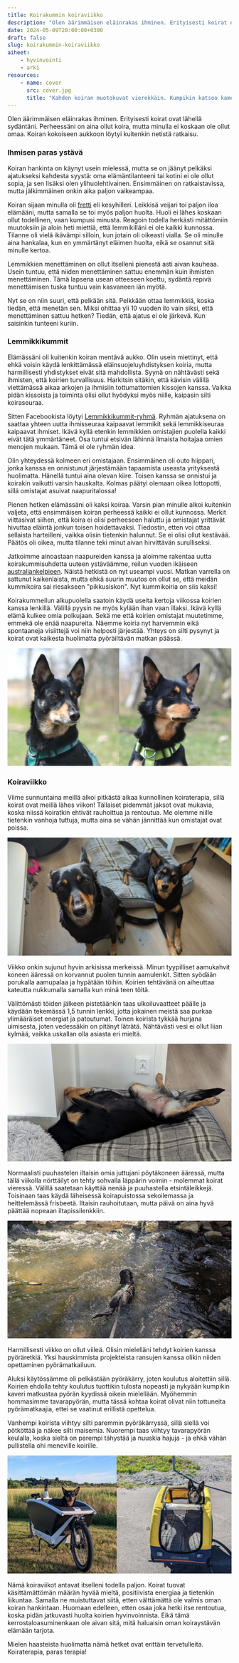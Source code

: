 ```yaml
---
title: Koirakummin koiraviikko
description: "Olen äärimmäisen eläinrakas ihminen. Erityisesti koirat ovat lähellä sydäntäni. Perheessäni on aina ollut koira, mutta minulla ei koskaan ole ollut omaa. Koiran kokoiseen aukkoon löytyi kuitenkin netistä ratkaisu."
date: 2024-05-09T20:00:00+0300
draft: false
slug: koirakummin-koiraviikko
aiheet:
    - hyvinvointi
    - arki
resources:
    - name: cover
      src: cover.jpg
      title: "Kahden koiran muotokuvat vierekkäin. Kumpikin katsoo kameran ohi oikealle korvat pystyssä."
---
```

Olen äärimmäisen eläinrakas ihminen. Erityisesti koirat ovat lähellä sydäntäni. Perheessäni on aina ollut koira, mutta minulla ei koskaan ole ollut omaa. Koiran kokoiseen aukkoon löytyi kuitenkin netistä ratkaisu.

<!--more-->

### Ihmisen paras ystävä

Koiran hankinta on käynyt usein mielessä, mutta se on jäänyt pelkäksi ajatukseksi kahdesta syystä: oma elämäntilanteeni tai kotini ei ole ollut sopia, ja sen lisäksi olen ylihuolehtivainen. Ensimmäinen on ratkaistavissa, mutta jälkimmäinen onkin aika paljon vaikeampaa.

Koiran sijaan minulla oli [fretti](https://fi.wikipedia.org/wiki/Fretti) eli kesyhilleri. Leikkisä veijari toi paljon iloa elämääni, mutta samalla se toi myös paljon huolta. Huoli ei lähes koskaan ollut todellinen, vaan kumpusi minusta. Reagoin todella herkästi mitättömiin muutoksiin ja aloin heti miettiä, että lemmikilläni ei ole kaikki kunnossa. Tilanne oli vielä ikävämpi silloin, kun jotain oli oikeasti vialla. Se oli minulle aina hankalaa, kun en ymmärtänyt eläimen huolta, eikä se osannut sitä minulle kertoa.

Lemmikkien menettäminen on ollut itselleni pienestä asti aivan kauheaa. Usein tuntuu, että niiden menettäminen sattuu enemmän kuin ihmisten menettäminen. Tämä lapsena usean otteeseen koettu, sydäntä repivä menettämisen tuska tuntuu vain kasvaneen iän myötä.

Nyt se on niin suuri, että pelkään sitä. Pelkkään ottaa lemmikkiä, koska tiedän, että menetän sen. Miksi ohittaa yli 10 vuoden ilo vain siksi, että menettäminen sattuu hetken? Tiedän, että ajatus ei ole järkevä. Kun saisinkin tunteeni kuriin.

### Lemmikkikummit

Elämässäni oli kuitenkin koiran mentävä aukko. Olin usein miettinyt, että ehkä voisin käydä lenkittämässä eläinsuojeluyhdistyksen koiria, mutta harmillisesti yhdistykset eivät sitä mahdollista. Syynä on nähtävästi sekä ihmisten, että koirien turvallisuus. Harkitsin sitäkin, että kävisin välillä viettämässä aikaa arkojen ja ihmisiin tottumattomien kissojen kanssa. Vaikka pidän kissoista ja toiminta olisi ollut hyödyksi myös niille, kaipasin silti koiraseuraa.

Sitten Facebookista löytyi [Lemmikkikummit-ryhmä](https://www.facebook.com/groups/lemmikkikummit/). Ryhmän ajatuksena on saattaa yhteen uutta ihmisseuraa kaipaavat lemmikit sekä lemmikkiseuraa kaipaavat ihmiset. Ikävä kyllä etenkin lemmikkien omistajien puolella kaikki eivät tätä ymmärtäneet. Osa tuntui etsivän lähinnä ilmaista hoitajaa omien menojen mukaan. Tämä ei ole ryhmän idea.

Olin yhteydessä kolmeen eri omistajaan. Ensimmäinen oli outo hiippari, jonka kanssa en onnistunut järjestämään tapaamista useasta yrityksestä huolimatta. Hänellä tuntui aina olevan kiire. Toisen kanssa se onnistui ja koirakin vaikutti varsin hauskalta. Kolmas päätyi olemaan oikea lottopotti, sillä omistajat asuivat naapuritalossa!

Pienen hetken elämässäni oli kaksi koiraa. Varsin pian minulle alkoi kuitenkin valjeta, että ensimmäisen koiran perheessä kaikki ei ollut kunnossa. Merkit viittasivat siihen, että koira ei olisi perheeseen haluttu ja omistajat yrittävät hivuttaa eläintä jonkun toisen hoidettavaksi. Tiedostin, etten voi ottaa sellaista harteilleni, vaikka olisin tietenkin halunnut. Se ei olisi ollut kestävää. Päätös oli oikea, mutta tilanne teki minut aivan hirvittävän surulliseksi.

Jatkoimme ainoastaan naapureiden kanssa ja aloimme rakentaa uutta koirakummisuhdetta uuteen ystäväämme, reilun vuoden ikäiseen [australiankelpieen](https://fi.wikipedia.org/wiki/Australiankelpie). Näistä hetkistä on nyt useampi vuosi. Matkan varrella on sattunut kaikenlaista, mutta ehkä suurin muutos on ollut se, että meidän kummikoira sai riesakseen "pikkusiskon". Nyt kummikoiria on siis kaksi!

Koirakummeilun alkupuolella saatoin käydä useita kertoja viikossa koirien kanssa lenkillä. Välillä pyysin ne myös kylään ihan vaan illaksi. Ikävä kyllä elämä kulkee omia polkujaan. Sekä me että koirien omistajat muutetimme, emmekä ole enää naapureita. Näemme koiria nyt harvemmin eikä spontaaneja visiittejä voi niin helposti järjestää. Yhteys on silti pysynyt ja koirat ovat kaikesta huolimatta pyöräiltävän matkan päässä.

![Kahden koiran muotokuvat vierekkäin. Kumpikin katsoo kameran ohi oikealle korvat pystyssä.](koirat.jpg 'Meidän kummikoirat. Vasemmalla on alkuperäinen ransu ja oikealla hänen riivattu "pikkusisko".')

### Koiraviikko

Viime sunnuntaina meillä alkoi pitkästä aikaa kunnollinen koiraterapia, sillä koirat ovat meillä lähes viikon! Tällaiset pidemmät jaksot ovat mukavia, koska niissä koiratkin ehtivät rauhoittua ja rentoutua. Me olemme niille tietenkin vanhoja tuttuja, mutta aina se vähän jännittää kun omistajat ovat poissa.

![Kaksi koiraa tuijottavat vaativasti työpöydän vieressä. Toinen istuu ja toinen makoilee lattialla takapuoli oman patjan päällä.](cover.jpg "Koiraviikon tyypillinen näky, kun työpäivä vetelee viimeisiään. Vaativat katseet huutavat lenkille lähtemistä.")

Viikko onkin sujunut hyvin arkisissa merkeissä. Minun tyypilliset aamukahvit koneen ääressä on korvannut puolen tunnin aamulenkit. Sitten syödään porukalla aamupalaa ja hypätään töihin. Koirien tehtävänä on aiheuttaa kateutta nukkumalla samalla kun minä teen töitä.

Välittömästi töiden jälkeen pistetäänkin taas ulkoiluvaatteet päälle ja käydään tekemässä 1,5 tunnin lenkki, jotta jokainen meistä saa purkaa ylimääräiset energiat ja patoutumat. Toinen koirista tykkää hurjana uimisesta, joten vedessäkin on pitänyt läträtä. Nähtävästi vesi ei ollut liian kylmää, vaikka uskallan olla asiasta eri mieltä.

![Koira makaa omalla patjallaan selällään, takajalat levällään. Koiran pää on toisen patjan alla piilossa.](maanantai.jpg "Maanantain työmotivaatiota sai hakea, kun vieressä työskennellään tähän tyyliin.")

Normaalisti puuhastelen iltaisin omia juttujani pöytäkoneen ääressä, mutta tällä viikolla nörttäilyt on tehty sohvalla läppärin voimin - molemmat koirat vieressä. Välillä saatetaan käyttää nenää ja puuhastella etsintäleikkejä. Toisinaan taas käydä läheisessä koirapuistossa sekoilemassa ja heittelemässä frisbeetä. Iltaisin rauhoitutaan, mutta päivä on aina hyvä päättää nopeaan iltapissilenkkiin.

![Koira rypee matalassa purossa. Koiralla on jalat pohjassa ja vesi ei aivan yllä sen selän yli. Purossa on paljon keskikokoisia kiviä.](uinti.jpg "Kevät on ollut kylmä, mutta nähtävästi vesi ei ole koskaan liian kylmää rypemiseen.")

Harmillisesti viikko on ollut viileä. Olisin mielelläni tehdyt koirien kanssa pyöräretkiä. Yksi hauskimmista projekteista ransujen kanssa olikin niiden opettaminen pyörämatkailuun.

Aluksi käytössämme oli pelkästään pyöräkärry, joten koulutus aloitettiin sillä. Koirien ehdolla tehty koulutus tuottikin tulosta nopeasti ja nykyään kumpikin kaveri matkustaa pyörän kyydissä oikein mielellään. Myöhemmin hommasimme tavarapyörän, mutta tässä kohtaa koirat olivat niin tottuneita pyörämatkaajia, ettei se vaatinut erillistä opettelua.

Vanhempi koirista viihtyy silti paremmin pyöräkärryssä, sillä siellä voi pötköttää ja näkee silti maisemia. Nuorempi taas viihtyy tavarapyörän keulalla, koska sieltä on parempi tähystää ja nuuskia hajuja - ja ehkä vähän pullistella ohi meneville koirille.

![Kaksi kuvaa rinnakkain. Vasemmalla koira seisoo tavarapyörän etulaatikossa. Oikealla koira istuu pyöräkärryssä ja kurkistelee kattoluukusta.](pyoraily.jpg "Kuvia viime kesän pyöräreissuilta. Kumpikin esittelee omaa suosikkitapaansa matkustaa.")

Nämä koiraviikot antavat itselleni todella paljon. Koirat tuovat käsittämättömän määrän hyvää mieltä, positiivista energiaa ja tietenkin liikuntaa. Samalla ne muistuttavat siitä, etten välttämättä ole valmis oman koiran hankintaan. Huomaan edelleen, etten osaa joka hetki itse rentoutua, koska pidän jatkuvasti huolta koirien hyvinvoinnista. Eikä tämä kerrostaloasuminenkaan ole aivan sitä, mitä haluaisin oman koiraystävän elämään tarjota.

Mielen haasteista huolimatta nämä hetket ovat erittäin tervetulleita. Koiraterapia, paras terapia!
